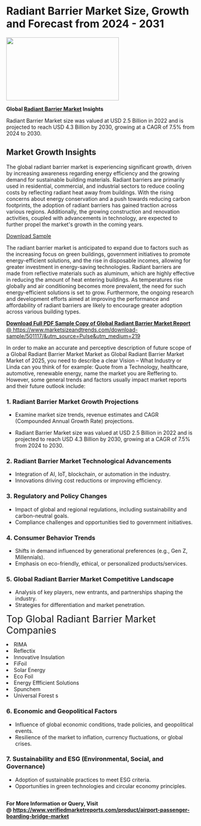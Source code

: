 <H1>Radiant Barrier Market Size, Growth and Forecast from 2024 - 2031</H1><img class="aligncenter size-medium wp-image-584254" src="https://thirdeyenews.in/wp-content/uploads/2024/09/Global-Market-Research-300x168.jpeg" alt="" width="300" height="168" /><p><strong>Global&nbsp;<a href="https://www.marketsizeandtrends.com/download-sample/501117/&amp;utm_source=Pulse&amp;utm_medium=219">Radiant Barrier Market</a> Insights</strong></p><p>Radiant Barrier Market size was valued at USD 2.5 Billion in 2022 and is projected to reach USD 4.3 Billion by 2030, growing at a CAGR of 7.5% from 2024 to 2030.</p><p><h2>Market Growth Insights</h2> <p>The global radiant barrier market is experiencing significant growth, driven by increasing awareness regarding energy efficiency and the growing demand for sustainable building materials. Radiant barriers are primarily used in residential, commercial, and industrial sectors to reduce cooling costs by reflecting radiant heat away from buildings. With the rising concerns about energy conservation and a push towards reducing carbon footprints, the adoption of radiant barriers has gained traction across various regions. Additionally, the growing construction and renovation activities, coupled with advancements in technology, are expected to further propel the market's growth in the coming years.</p> <p><a href="#">Download Sample</a></p> <p>The radiant barrier market is anticipated to expand due to factors such as the increasing focus on green buildings, government initiatives to promote energy-efficient solutions, and the rise in disposable incomes, allowing for greater investment in energy-saving technologies. Radiant barriers are made from reflective materials such as aluminum, which are highly effective in reducing the amount of heat entering buildings. As temperatures rise globally and air conditioning becomes more prevalent, the need for such energy-efficient solutions is set to grow. Furthermore, the ongoing research and development efforts aimed at improving the performance and affordability of radiant barriers are likely to encourage greater adoption across various building types.</p> <p><a href="#"></p><p><span class=""><strong>Download Full PDF Sample Copy of Global Radiant Barrier Market Report</strong> @ <a href="https://www.marketsizeandtrends.com/download-sample/501117/&amp;utm_source=Pulse&amp;utm_medium=219" target="_blank">https://www.marketsizeandtrends.com/download-sample/501117/&amp;utm_source=Pulse&amp;utm_medium=219</a></span></p><p>In order to make an accurate and perceptive description of future scope of a Global&nbsp;Radiant Barrier Market Market as Global&nbsp;Radiant Barrier Market Market of 2025, you need to describe a clear Vision &ndash; What Industry or Linda can you think of for example: Quote from a Technology, healthcare, automotive, renewable energy, name the market you are Reffering to. However, some general trends and factors usually impact market reports and their future outlook include:</p><h3>1.&nbsp;<strong>Radiant Barrier Market Growth Projections</strong></h3><ul><li>Examine market size trends, revenue estimates and CAGR (Compounded Annual Growth Rate) projections.</li><li><p>Radiant Barrier Market size was valued at USD 2.5 Billion in 2022 and is projected to reach USD 4.3 Billion by 2030, growing at a CAGR of 7.5% from 2024 to 2030.</p></li></ul><h3>2.&nbsp;<strong>Radiant Barrier Market Technological Advancements</strong></h3><ul><li>Integration of AI, IoT, blockchain, or automation in the industry.</li><li>Innovations driving cost reductions or improving efficiency.</li></ul><h3>3.&nbsp;<strong>Regulatory and Policy Changes</strong></h3><ul><li>Impact of global and regional regulations, including sustainability and carbon-neutral goals.</li><li>Compliance challenges and opportunities tied to government initiatives.</li></ul><h3>4.&nbsp;<strong>Consumer Behavior Trends</strong></h3><ul><li>Shifts in demand influenced by generational preferences (e.g., Gen Z, Millennials).</li><li>Emphasis on eco-friendly, ethical, or personalized products/services.</li></ul><h3>5.&nbsp;<strong>Global Radiant Barrier Market Competitive Landscape</strong></h3><ul><li>Analysis of key players, new entrants, and partnerships shaping the industry.</li><li>Strategies for differentiation and market penetration.</li></ul><p data-pm-slice="1 1 []"><span style="color: inherit; font-family: inherit; font-size: 25px;">Top Global Radiant Barrier Market Companies</span></p><div class="" data-test-id=""><p><li>RIMA</li><li> Reflectix</li><li> Innovative Insulation</li><li> FiFoil</li><li> Solar Energy</li><li> Eco Foil</li><li> Energy Effficient Solutions</li><li> Spunchem</li><li> Universal Forest s</li></p></div><h3>6.&nbsp;<strong>Economic and Geopolitical Factors</strong></h3><ul><li>Influence of global economic conditions, trade policies, and geopolitical events.</li><li>Resilience of the market to inflation, currency fluctuations, or global crises.</li></ul><h3>7.&nbsp;<strong>Sustainability and ESG (Environmental, Social, and Governance)</strong></h3><ul><li>Adoption of sustainable practices to meet ESG criteria.</li><li>Opportunities in green technologies and circular economy principles.</li></ul><h2><strong style="font-size: 14px;">For More Information or Query, Visit @&nbsp;</strong><a style="background-color: #ffffff; font-size: 14px;" href="https://www.marketsizeandtrends.com/report/radiant-barrier-market/" target="_blank">https://www.verifiedmarketreports.com/product/airport-passenger-boarding-bridge-market</a></h2>
